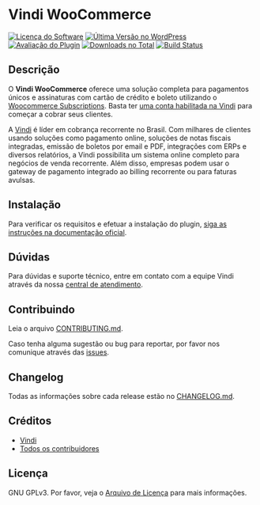 # Vindi WooCommerce

[![Licença do Software][badge-license]](LICENSE)
[![Última Versão no WordPress][badge-version]][link-version]
[![Avaliação do Plugin][badge-rates]][link-rates]
[![Downloads no Total][badge-downloads]][link-downloads]
[![Build Status](https://semaphoreci.com/api/v1/vindi/vindi-woocommerce-subscriptions/branches/master/shields_badge.svg)](https://semaphoreci.com/vindi/vindi-woocommerce-subscriptions)

## Descrição
O **Vindi WooCommerce** oferece uma solução completa para pagamentos únicos e assinaturas com cartão de crédito e boleto utilizando o [Woocommerce Subscriptions](https://www.woothemes.com/products/woocommerce-subscriptions/). Basta ter [uma conta habilitada na Vindi](https://www.vindi.com.br/cadastro/) para começar a cobrar seus clientes.

A [Vindi](http://www.vindi.com.br/) é líder em cobrança recorrente no Brasil. Com milhares de clientes usando soluções como pagamento online, soluções de notas fiscais integradas, emissão de boletos por email e PDF, integrações com ERPs e diversos relatórios, a Vindi possibilita um sistema online completo para negócios de venda recorrente. Além disso, empresas podem usar o gateway de pagamento integrado ao billing recorrente ou para faturas avulsas.

## Instalação
Para verificar os requisitos e efetuar a instalação do plugin, [siga as instruções na documentação oficial](https://atendimento.vindi.com.br/hc/pt-br/articles/227335608).

## Dúvidas
Para dúvidas e suporte técnico, entre em contato com a equipe Vindi através da nossa [central de atendimento](http://atendimento.vindi.com.br/hc/pt-br).

## Contribuindo
Leia o arquivo [CONTRIBUTING.md](CONTRIBUTING.md).

Caso tenha alguma sugestão ou bug para reportar, por favor nos comunique através das [issues](./issues).

## Changelog
Todas as informações sobre cada release estão no [CHANGELOG.md](CHANGELOG.md).

## Créditos
- [Vindi](https://github.com/vindi)
- [Todos os contribuidores](https://github.com/vindi/vindi-woocommerce-subscriptions/contributors)

## Licença
GNU GPLv3. Por favor, veja o [Arquivo de Licença](LICENSE) para mais informações.

[badge-license]: https://img.shields.io/badge/license-GPLv3-blue.svg
[badge-version]: https://img.shields.io/wordpress/plugin/v/vindi-woocommerce-subscriptions.svg
[badge-rates]: https://img.shields.io/wordpress/plugin/r/vindi-woocommerce-subscriptions.svg
[badge-downloads]: https://img.shields.io/wordpress/plugin/dt/vindi-woocommerce-subscriptions.svg
[link-version]: https://wordpress.org/plugins/vindi-woocommerce-subscriptions/
[link-rates]: https://wordpress.org/support/view/plugin-reviews/vindi-woocommerce-subscriptions
[link-downloads]: https://wordpress.org/plugins/vindi-woocommerce-subscriptions/stats/
